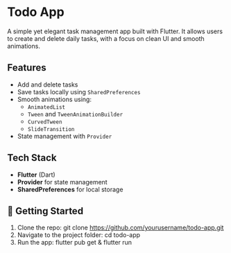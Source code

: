 # Todo App

A simple yet elegant task management app built with Flutter. It allows users to create and delete daily tasks, with a focus on clean UI and smooth animations.

## Features

- Add and delete tasks
- Save tasks locally using `SharedPreferences`
- Smooth animations using:
  - `AnimatedList`
  - `Tween` and `TweenAnimationBuilder`
  - `CurvedTween`
  - `SlideTransition`
- State management with `Provider`

## Tech Stack

- **Flutter** (Dart)
- **Provider** for state management
- **SharedPreferences** for local storage

## 🚀 Getting Started

1. Clone the repo: git clone https://github.com/yourusername/todo-app.git
2. Navigate to the project folder: cd todo-app
3. Run the app: flutter pub get & flutter run
